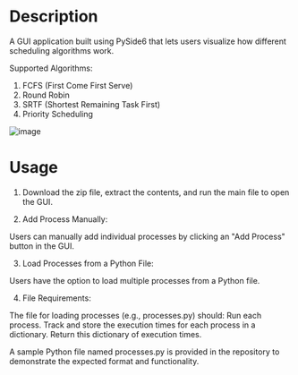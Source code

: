 # Description

A GUI application built using PySide6 that lets users visualize how different scheduling algorithms work. 

Supported Algorithms:

1. FCFS (First Come First Serve)
2. Round Robin
3. SRTF (Shortest Remaining Task First)
4. Priority Scheduling


![image](https://github.com/user-attachments/assets/af9bdb82-90cf-4758-81a0-1b85c26fe62b)


# Usage

1. Download the zip file, extract the contents, and run the main file to open the GUI.

2. Add Process Manually:

  Users can manually add individual processes by clicking an "Add Process" button in the GUI.

3. Load Processes from a Python File:

  Users have the option to load multiple processes from a Python file.

4. File Requirements:

  The file for loading processes (e.g., processes.py) should:
  Run each process.
  Track and store the execution times for each process in a dictionary.
  Return this dictionary of execution times.

A sample Python file named processes.py is provided in the repository to demonstrate the expected format and functionality.
